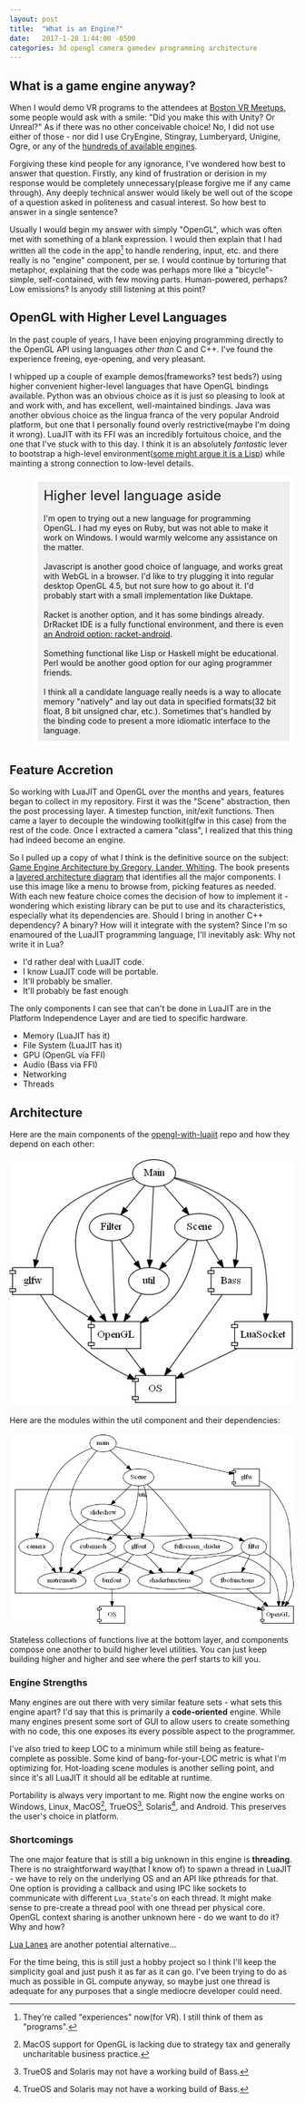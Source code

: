 ```yaml
---
layout: post
title:  "What is an Engine?"
date:   2017-1-28 1:44:00 -0500
categories: 3d opengl camera gamedev programming architecture
---
```


## What is a game engine anyway?

When I would demo VR programs to the attendees at [Boston VR Meetups][BostonVR], some people would ask with a smile: "Did you make this with Unity? Or Unreal?" As if there was no other conceivable choice! No, I did not use either of those - nor did I use CryEngine, Stingray, Lumberyard, Unigine, Ogre, or any of the [hundreds of available engines][Engine List].

Forgiving these kind people for any ignorance, I've wondered how best to answer that question. Firstly, any kind of frustration or derision in my response would be completely unnecessary(please forgive me if any came through). Any deeply technical answer would likely be well out of the scope of a question  asked in politeness and casual interest. So how best to answer in a single sentence?

Usually I would begin my answer with simply "OpenGL", which was often met with something of a blank expression. I would then explain that I had written all the code in the app[^1] to handle rendering, input, etc. and there really is no "engine" component, per se. I would continue by torturing that metaphor, explaining that the code was perhaps more like a "bicycle"- simple, self-contained, with few moving parts. Human-powered, perhaps? Low emissions? Is anyody still listening at this point?



[BostonVR]: http://bostonvr.org
[Engine List]: https://en.wikipedia.org/wiki/List_of_game_engines

[^1]: They're called "experiences" now(for VR). I still think of them as "programs".


## OpenGL with Higher Level Languages

In the past couple of years, I have been enjoying programming directly to the OpenGL API using languages *other than* C and C++. I've found the experience freeing, eye-opening, and very pleasant.

I whipped up a couple of example demos(frameworks? test beds?) using higher convenient higher-level languages that have OpenGL bindings available. Python was an obvious choice as it is just so pleasing to look at and work with, and has excellent, well-maintained bindings. Java was another obvious choice as the lingua franca of the very popular Android platform, but one that I personally found overly restrictive(maybe I'm doing it wrong). LuaJIT with its FFI was an incredibly fortuitous choice, and the one that I've stuck with to this day. I think it is an absolutely *fantastic* lever to bootstrap a high-level environment([some might argue it is a Lisp][Lua is Lisp]) while mainting a strong connection to low-level details.

[Lua is Lisp]: https://github.com/meric/l2l


<div style="
background-color: #eeeeee;
margin-left: 40px;
padding: 10px;
border: 10px solid white;
//outline: #222222 groove thick;">
<font size="+2">Higher level language aside</font><br>
<br>
I'm open to trying out a new language for programming OpenGL. I had my eyes on Ruby, but was not able to make it work on Windows. I would warmly welcome any assistance on the matter.
<br><br>
Javascript is another good choice of language, and works great with WebGL in a browser. I'd like to try plugging it into regular desktop OpenGL 4.5, but not sure how to go about it. I'd probably start with a small implementation like Duktape.
<br><br>
Racket is another option, and it has some bindings already. DrRacket IDE is a fully functional environment, and there is even <a href="https://github.com/jeapostrophe/racket-android">an Android option: racket-android</a>.
<br><br>
Something functional like Lisp or Haskell might be educational. Perl would be another good option for our aging programmer friends.
<br><br>
I think all a candidate language really needs is a way to allocate memory "natively" and lay out data in specified formats(32 bit float, 8 bit unsigned char, etc.). Sometimes that's handled by the binding code to present a more idiomatic interface to the language.
</div>



## Feature Accretion

So working with LuaJIT and OpenGL over the months and years, features began to collect in my repository. First it was the "Scene" abstraction, then the post processing layer. A timestep function, init/exit functions. Then came a layer to decouple the windowing toolkit(glfw in this case) from the rest of the code. Once I extracted a camera "class", I realized that this thing had indeed become an engine.

So I pulled up a copy of what I think is the definitive source on the subject: [Game Engine Architecture by Gregory, Lander, Whiting][Game Engine Architecture]. The book presents a [layered architecture diagram][gamearch_layers] that identifies all the major components. I use this image like a menu to browse from, picking features as needed. With each new feature choice comes the decision of how to implement it - wondering which existing library can be put to use and its characteristics, especially what its dependencies are. Should I bring in another C++ dependency? A binary? How will it integrate with the system? Since I'm so enamoured of the LuaJIT programming language, I'll inevitably ask: Why not write it in Lua?

 - I'd rather deal with LuaJIT code.
 - I know LuaJIT code will be portable.
 - It'll probably be smaller.
 - It'll probably be fast enough

The only components I can see that can't be done in LuaJIT are in the Platform Independence Layer and are tied to specific hardware.

 - Memory (LuaJIT has it)
 - File System (LuaJIT has it)
 - GPU (OpenGL via FFI)
 - Audio (Bass via FFI)
 - Networking
 - Threads


[Game Engine Architecture]: https://www.amazon.com/Game-Engine-Architecture-Jason-Gregory/dp/1568814135
[gamearch_layers]: http://www.gameenginebook.com/img/fig-runtime-arch.jpg

## Architecture

Here are the main components of the [opengl-with-luajit][opengl-with-luajit] repo and how they depend on each other:

![dependency graph](/assets/luajit-engine-arch.png)

[opengl-with-luajit]: https://bitbucket.org/jimbo00000/opengl-with-luajit

Here are the modules within the util component and their dependencies:

![dependency graph](/assets/luajit-utils-arch.png)

Stateless collections of functions live at the bottom layer, and components compose one another to build higher level utilities. You can just keep building higher and higher and see where the perf starts to kill you.


### Engine Strengths

Many engines are out there with very similar feature sets - what sets this engine apart? I'd say that this is primarily a **code-oriented** engine. While many engines present some sort of GUI to allow users to create something with no code, this one exposes its every possible aspect to the programmer.

I've also tried to keep LOC to a minimum while still being as feature-complete as possible. Some kind of bang-for-your-LOC metric is what I'm optimizing for. Hot-loading scene modules is another selling point, and since it's all LuaJIT it should all be editable at runtime.

Portability is always very important to me. Right now the engine works on Windows, Linux, MacOS[^2], TrueOS[^3], Solaris[^3], and Android. This preserves the user's choice in platform.

[^2]: MacOS support for OpenGL is lacking due to strategy tax and generally uncharitable business practice.

[^3]: TrueOS and Solaris may not have a working build of Bass.

### Shortcomings

The one major feature that is still a big unknown in this engine is **threading**. There is no straightforward way(that I know of) to spawn a thread in LuaJIT - we have to rely on the underlying OS and an API like pthreads for that. One option is providing a callback and using IPC like sockets to communicate with different `Lua_State`'s on each thread. It might make sense to pre-create a thread pool with one thread per physical core. OpenGL context sharing is another unknown here - do we want to do it? Why and how?

[Lua Lanes][lanes] are another potential alternative...

[lanes]: https://github.com/LuaLanes/lanes

For the time being, this is still just a hobby project so I think I'll keep the simplicity goal and just push it as far as it can go. I've been trying to do as much as possible in GL compute anyway, so maybe just one thread is adequate for any purposes that a single mediocre developer could need.


